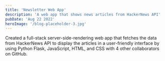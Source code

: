 ```yaml
---
title: 'Newsletter Web App'
description: 'A web app that shows news articles from HackerNews API'
pubDate: 'Aug 22 2022'
heroImage: '/blog-placeholder-3.jpg'
---
```


Created a full-stack server-side-rendering web app that fetches the data from HackerNews API to display the articles in a user-friendly interface by using Python Flask, JavaScript, HTML, and CSS with 4 other collaborators on GitHub.
